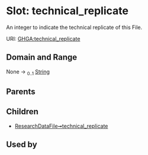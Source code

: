 
# Slot: technical_replicate


An integer to indicate the technical replicate of this File.

URI: [GHGA:technical_replicate](https://w3id.org/GHGA/technical_replicate)


## Domain and Range

None &#8594;  <sub>0..1</sub> [String](types/String.md)

## Parents


## Children

 *  [ResearchDataFile➞technical_replicate](ResearchDataFile_technical_replicate.md)

## Used by

